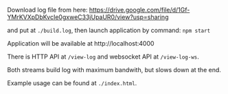 Download log file from here: https://drive.google.com/file/d/1Gf-YMrKVXpDbKvcIe0gxweC33jUpaUR0/view?usp=sharing

and put at `./build.log`, then launch application by command: `npm start`

Application will be available at http://localhost:4000

There is HTTP API at `/view-log` and websocket API at `/view-log-ws`.

Both streams build log with maximum bandwith, but slows down at the end.

Example usage can be found at `./index.html`.
